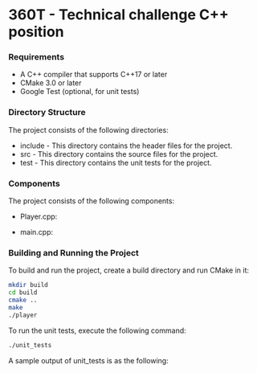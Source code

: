 # 360T - Technical challenge C++ position

### Requirements
- A C++ compiler that supports C++17 or later
- CMake 3.0 or later
- Google Test (optional, for unit tests)

### Directory Structure
The project consists of the following directories:

- include - This directory contains the header files for the project.
- src - This directory contains the source files for the project.
- test - This directory contains the unit tests for the project.

### Components
The project consists of the following components:

- Player.cpp:

- main.cpp:

### Building and Running the Project
To build and run the project, create a build directory and run CMake in it:

```sh
mkdir build
cd build
cmake ..
make
./player
```

To run the unit tests, execute the following command: 
```sh
./unit_tests
```
A sample output of unit_tests is as the following:
```sh

```
